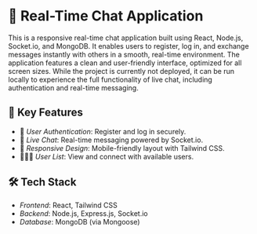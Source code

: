 # 💬 Real-Time Chat Application

This is a responsive real-time chat application built using React, Node.js, Socket.io, and MongoDB. It enables users to register, log in, and exchange messages instantly with others in a smooth, real-time environment. The application features a clean and user-friendly interface, optimized for all screen sizes. While the project is currently not deployed, it can be run locally to experience the full functionality of live chat, including authentication and real-time messaging.


## 🌟 Key Features

- 🔐 *User Authentication*: Register and log in securely.
- 💬 *Live Chat*: Real-time messaging powered by Socket.io.
- 📱 *Responsive Design*: Mobile-friendly layout with Tailwind CSS.
- 🧑‍🤝‍🧑 *User List*: View and connect with available users.


## 🛠 Tech Stack

- *Frontend*: React, Tailwind CSS
- *Backend*: Node.js, Express.js, Socket.io
- *Database*: MongoDB (via Mongoose)

